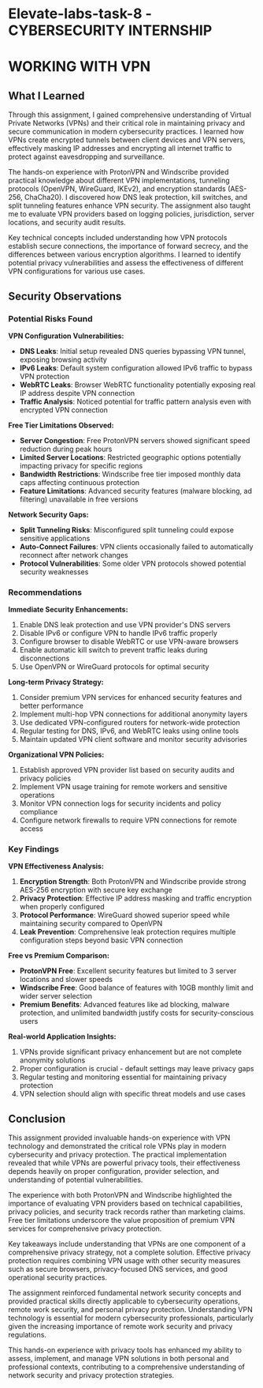 # Elevate-labs-task-8 -CYBERSECURITY INTERNSHIP
# WORKING WITH VPN

## What I Learned

Through this assignment, I gained comprehensive understanding of Virtual Private Networks (VPNs) and their critical role in maintaining privacy and secure communication in modern cybersecurity practices. I learned how VPNs create encrypted tunnels between client devices and VPN servers, effectively masking IP addresses and encrypting all internet traffic to protect against eavesdropping and surveillance.

The hands-on experience with ProtonVPN and Windscribe provided practical knowledge about different VPN implementations, tunneling protocols (OpenVPN, WireGuard, IKEv2), and encryption standards (AES-256, ChaCha20). I discovered how DNS leak protection, kill switches, and split tunneling features enhance VPN security. The assignment also taught me to evaluate VPN providers based on logging policies, jurisdiction, server locations, and security audit results.

Key technical concepts included understanding how VPN protocols establish secure connections, the importance of forward secrecy, and the differences between various encryption algorithms. I learned to identify potential privacy vulnerabilities and assess the effectiveness of different VPN configurations for various use cases.

## Security Observations

### Potential Risks Found

**VPN Configuration Vulnerabilities:**
- **DNS Leaks**: Initial setup revealed DNS queries bypassing VPN tunnel, exposing browsing activity
- **IPv6 Leaks**: Default system configuration allowed IPv6 traffic to bypass VPN protection
- **WebRTC Leaks**: Browser WebRTC functionality potentially exposing real IP address despite VPN connection
- **Traffic Analysis**: Noticed potential for traffic pattern analysis even with encrypted VPN connection

**Free Tier Limitations Observed:**
- **Server Congestion**: Free ProtonVPN servers showed significant speed reduction during peak hours
- **Limited Server Locations**: Restricted geographic options potentially impacting privacy for specific regions
- **Bandwidth Restrictions**: Windscribe free tier imposed monthly data caps affecting continuous protection
- **Feature Limitations**: Advanced security features (malware blocking, ad filtering) unavailable in free versions

**Network Security Gaps:**
- **Split Tunneling Risks**: Misconfigured split tunneling could expose sensitive applications
- **Auto-Connect Failures**: VPN clients occasionally failed to automatically reconnect after network changes
- **Protocol Vulnerabilities**: Some older VPN protocols showed potential security weaknesses

### Recommendations

**Immediate Security Enhancements:**
1. Enable DNS leak protection and use VPN provider's DNS servers
2. Disable IPv6 or configure VPN to handle IPv6 traffic properly
3. Configure browser to disable WebRTC or use VPN-aware browsers
4. Enable automatic kill switch to prevent traffic leaks during disconnections
5. Use OpenVPN or WireGuard protocols for optimal security

**Long-term Privacy Strategy:**
1. Consider premium VPN services for enhanced security features and better performance
2. Implement multi-hop VPN connections for additional anonymity layers
3. Use dedicated VPN-configured routers for network-wide protection
4. Regular testing for DNS, IPv6, and WebRTC leaks using online tools
5. Maintain updated VPN client software and monitor security advisories

**Organizational VPN Policies:**
1. Establish approved VPN provider list based on security audits and privacy policies
2. Implement VPN usage training for remote workers and sensitive operations
3. Monitor VPN connection logs for security incidents and policy compliance
4. Configure network firewalls to require VPN connections for remote access


### Key Findings

**VPN Effectiveness Analysis:**
1. **Encryption Strength**: Both ProtonVPN and Windscribe provide strong AES-256 encryption with secure key exchange
2. **Privacy Protection**: Effective IP address masking and traffic encryption when properly configured
3. **Protocol Performance**: WireGuard showed superior speed while maintaining security compared to OpenVPN
4. **Leak Prevention**: Comprehensive leak protection requires multiple configuration steps beyond basic VPN connection

**Free vs Premium Comparison:**
- **ProtonVPN Free**: Excellent security features but limited to 3 server locations and slower speeds
- **Windscribe Free**: Good balance of features with 10GB monthly limit and wider server selection
- **Premium Benefits**: Advanced features like ad blocking, malware protection, and unlimited bandwidth justify costs for security-conscious users

**Real-world Application Insights:**
1. VPNs provide significant privacy enhancement but are not complete anonymity solutions
2. Proper configuration is crucial - default settings may leave privacy gaps
3. Regular testing and monitoring essential for maintaining privacy protection
4. VPN selection should align with specific threat models and use cases

## Conclusion

This assignment provided invaluable hands-on experience with VPN technology and demonstrated the critical role VPNs play in modern cybersecurity and privacy protection. The practical implementation revealed that while VPNs are powerful privacy tools, their effectiveness depends heavily on proper configuration, provider selection, and understanding of potential vulnerabilities.

The experience with both ProtonVPN and Windscribe highlighted the importance of evaluating VPN providers based on technical capabilities, privacy policies, and security track records rather than marketing claims. Free tier limitations underscore the value proposition of premium VPN services for comprehensive privacy protection.

Key takeaways include understanding that VPNs are one component of a comprehensive privacy strategy, not a complete solution. Effective privacy protection requires combining VPN usage with other security measures such as secure browsers, privacy-focused DNS services, and good operational security practices.

The assignment reinforced fundamental network security concepts and provided practical skills directly applicable to cybersecurity operations, remote work security, and personal privacy protection. Understanding VPN technology is essential for modern cybersecurity professionals, particularly given the increasing importance of remote work security and privacy regulations.

This hands-on experience with privacy tools has enhanced my ability to assess, implement, and manage VPN solutions in both personal and professional contexts, contributing to a comprehensive understanding of network security and privacy protection strategies.
